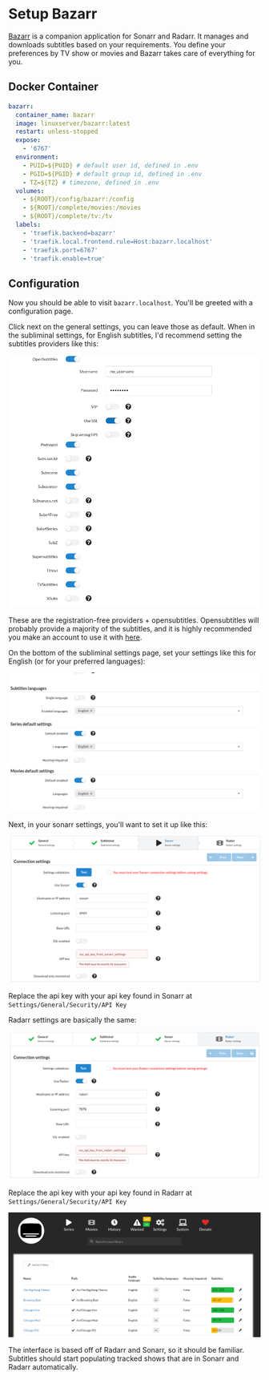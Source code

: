 # Setup Bazarr

[Bazarr](https://github.com/morpheus65535/bazarr) is a companion application for Sonarr and Radarr.
It manages and downloads subtitles based on your requirements.
You define your preferences by TV show or movies and Bazarr takes care of everything for you.

## Docker Container

```yaml
bazarr:
  container_name: bazarr
  image: linuxserver/bazarr:latest
  restart: unless-stopped
  expose:
    - '6767'
  environment:
    - PUID=${PUID} # default user id, defined in .env
    - PGID=${PGID} # default group id, defined in .env
    - TZ=${TZ} # timezone, defined in .env
  volumes:
    - ${ROOT}/config/bazarr:/config
    - ${ROOT}/complete/movies:/movies
    - ${ROOT}/complete/tv:/tv
  labels:
    - 'traefik.backend=bazarr'
    - 'traefik.local.frontend.rule=Host:bazarr.localhost'
    - 'traefik.port=6767'
    - 'traefik.enable=true'
```

## Configuration

Now you should be able to visit `bazarr.localhost`. You'll be greeted with a configuration page.

Click next on the general settings, you can leave those as default. When in the subliminal settings, for English subtitles, I'd recommend setting the subtitles providers like this:

![Bazarr Subliminal 1](img/bazarr_subliminal_1.png)

These are the registration-free providers + opensubtitles. Opensubtitles will probably provide a majority of the subtitles, and it is highly recommended you make an account to use it with [here](https://www.opensubtitles.org).

On the bottom of the subliminal settings page, set your settings like this for English (or for your preferred languages):

![Bazarr Subliminal 2](img/bazarr_subliminal_2.png)

Next, in your sonarr settings, you'll want to set it up like this:

![Bazarr Sonarr](img/bazarr_sonarr.png)

Replace the api key with your api key found in Sonarr at `Settings/General/Security/API Key`

Radarr settings are basically the same:

![Bazarr Radarr](img/bazarr_radarr.png)

Replace the api key with your api key found in Radarr at `Settings/General/Security/API Key`

![Bazarr Interface](img/bazarr_interface.png)

The interface is based off of Radarr and Sonarr, so it should be familiar. Subtitles should start populating tracked shows that are in Sonarr and Radarr automatically.
